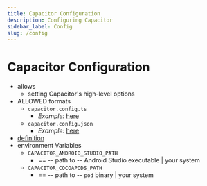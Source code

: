 ```yaml
---
title: Capacitor Configuration
description: Configuring Capacitor
sidebar_label: Config
slug: /config
---
```


# Capacitor Configuration

* allows
  * setting Capacitor's high-level options
* ALLOWED formats
  * `capacitor.config.ts`
    * _Example:_ [here](/examples/angularApp)
  * `capacitor.config.json`
    * _Example:_ [here](/examples/newCapacitorApp)
* [definition](https://github.com/dancer1325/capacitor/blob/main/cli/src/declarations.ts#L1)
* environment Variables
  * `CAPACITOR_ANDROID_STUDIO_PATH`
    * == -- path to -- Android Studio executable | your system
  * `CAPACITOR_COCOAPODS_PATH`
    * == -- path to -- `pod` binary | your system

